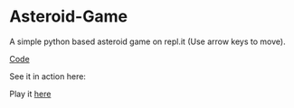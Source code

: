 # Asteroid-Game
A simple python based asteroid game on repl.it (Use arrow keys to move).

[Code](https://github.com/BOLTZZ/Asteroid-Game/blob/master/Code.md)

See it in action here:

Play it [here](https://repl.it/@LIGHTZZBOLTZZ1/Asteroid-Game)
